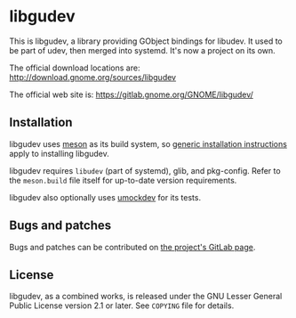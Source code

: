libgudev
========

This is libgudev, a library providing GObject bindings for libudev. It
used to be part of udev, then merged into systemd. It's now a project
on its own.

The official download locations are:
  http://download.gnome.org/sources/libgudev

The official web site is:
  https://gitlab.gnome.org/GNOME/libgudev/

Installation
------------

libgudev uses [meson](https://mesonbuild.com/) as its build system, so
[generic installation instructions](https://mesonbuild.com/Quick-guide.html#compiling-a-meson-project)
apply to installing libgudev.

libgudev requires `libudev` (part of systemd), glib, and pkg-config. Refer to
the `meson.build` file itself for up-to-date version requirements.

libgudev also optionally uses [umockdev](https://github.com/martinpitt/umockdev)
for its tests.

Bugs and patches
----------------

Bugs and patches can be contributed on [the project's GitLab page](https://gitlab.gnome.org/GNOME/libgudev/).

License
-------

libgudev, as a combined works, is released under the GNU Lesser General
Public License version 2.1 or later. See `COPYING` file for details.
